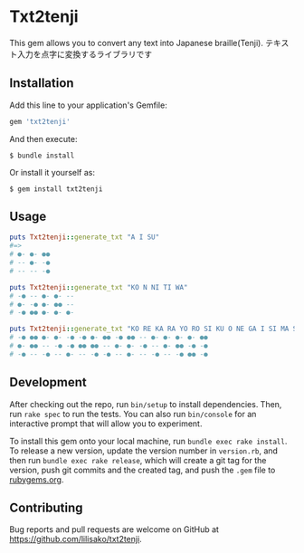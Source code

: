 # Txt2tenji
This gem allows you to convert any text into Japanese braille(Tenji). テキスト入力を点字に変換するライブラリです

## Installation

Add this line to your application's Gemfile:

```ruby
gem 'txt2tenji'
```

And then execute:

    $ bundle install

Or install it yourself as:

    $ gem install txt2tenji

## Usage

```ruby
puts Txt2tenji::generate_txt "A I SU" 
#=>
# ●- ●- ●●
# -- ●- -●
# -- -- -●

puts Txt2tenji::generate_txt "KO N NI TI WA"
# -● -- ●- ●- --
# ●- -● ●- ●● --
# -● ●● ●- ●- ●-

puts Txt2tenji::generate_txt "KO RE KA RA YO RO SI KU O NE GA I SI MA SU"
# -● ●● ●- ●- -● -● ●- ●● -● ●● -- ●- ●- ●- ●- ●●
# ●- ●● -- -● -● ●● ●● -- ●- ●- -● -- ●- ●● -● -●
# -● -- -● -- ●- -- -● -● -- ●- -- -● -- -● ●● -●
```

## Development

After checking out the repo, run `bin/setup` to install dependencies. Then, run `rake spec` to run the tests. You can also run `bin/console` for an interactive prompt that will allow you to experiment.

To install this gem onto your local machine, run `bundle exec rake install`. To release a new version, update the version number in `version.rb`, and then run `bundle exec rake release`, which will create a git tag for the version, push git commits and the created tag, and push the `.gem` file to [rubygems.org](https://rubygems.org).

## Contributing

Bug reports and pull requests are welcome on GitHub at https://github.com/lilisako/txt2tenji.
